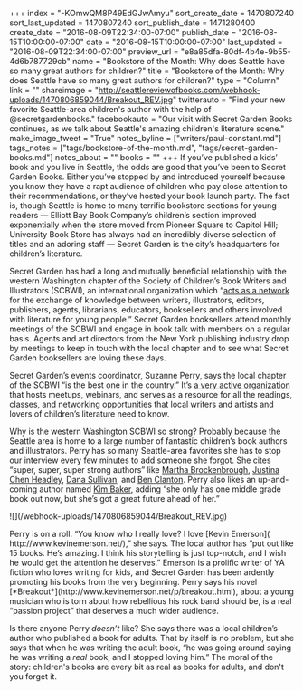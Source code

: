+++
index = "-KOmwQM8P49EdGJwAmyu"
sort_create_date = 1470807240
sort_last_updated = 1470807240
sort_publish_date = 1471280400
create_date = "2016-08-09T22:34:00-07:00"
publish_date = "2016-08-15T10:00:00-07:00"
date = "2016-08-15T10:00:00-07:00"
last_updated = "2016-08-09T22:34:00-07:00"
preview_url = "e8a85dfa-80df-4b4e-9b55-4d6b787729cb"
name = "Bookstore of the Month: Why does Seattle have so many great authors for children?"
title = "Bookstore of the Month: Why does Seattle have so many great authors for children?"
type = "Column"
link = ""
shareimage = "http://seattlereviewofbooks.com/webhook-uploads/1470806859044/Breakout_REV.jpg"
twitterauto = "Find your new favorite Seattle-area children's author with the help of @secretgardenbooks."
facebookauto = "Our visit with Secret Garden Books continues, as we talk about Seattle's amazing children's literature scene."
make_image_tweet = "True"
notes_byline = ["writers/paul-constant.md"]
tags_notes = ["tags/bookstore-of-the-month.md", "tags/secret-garden-books.md"]
notes_about = ""
books = ""
+++
If you’ve published a kids’ book and you live in Seattle, the odds are good that you’ve been to Secret Garden Books. Either you’ve stopped by and introduced yourself because you know they have a rapt audience of children who pay close attention to their recommendations, or they’ve hosted your book launch party. The fact is, though Seattle is home to many terrific bookstore sections for  young readers — Elliott Bay Book Company’s children’s section improved exponentially when the store moved from Pioneer Square to Capitol Hill; University Book Store has always had an incredibly diverse selection of titles and an adoring staff — Secret Garden is the city’s headquarters for children’s literature.

Secret Garden has had a long and mutually beneficial relationship with the western Washington chapter of the Society of Children’s Book Writers and Illustrators (SCBWI), an international organization which “[acts as a network](http://www.scbwi.org/about/) for the exchange of knowledge between writers, illustrators, editors, publishers, agents, librarians, educators, booksellers and others involved with literature for young people.” Secret Garden booksellers attend monthly meetings of the SCBWI and engage in book talk with members on a regular basis. Agents and art directors from the New York publishing industry drop by meetings to keep in touch with the local chapter and to see what Secret Garden booksellers are loving these days.

Secret Garden’s events coordinator, Suzanne Perry, says the local chapter of the SCBWI “is the best one in the country.” It’s [a very active organization](http://chinookupdate.blogspot.com/) that hosts meetups, webinars, and serves as a resource for all the readings, classes, and networking opportunities that local writers and artists and lovers of children’s literature need to know.

Why is the western Washington SCBWI so strong? Probably because the Seattle area is home to a large number of fantastic children’s book authors and illustrators. Perry has so many Seattle-area favorites she has to stop our interview every few minutes to add someone she forgot. She cites “super, super, super strong authors” like [Martha Brockenbrough]( http://martha-brockenbrough.squarespace.com/), [Justina Chen Headley](http://justinachen.blogspot.com/p/books.html), [Dana Sullivan]( http://www.danajsullivan.com/), and [Ben Clanton]( http://www.benclanton.com/). Perry also likes an up-and-coming author named [Kim Baker]( http://kimbakerbooks.com/), adding “she only has one middle grade book out now, but she’s got a great future ahead of her.”

<p class="image-left">![](/webhook-uploads/1470806859044/Breakout_REV.jpg)</p> Perry is on a roll. “You know who I really love? I love [Kevin Emerson]( http://www.kevinemerson.net/),” she says. The local author has “put out like 15 books. He’s amazing. I think his storytelling is just top-notch, and I wish he would get the attention he deserves.” Emerson is a prolific writer of YA fiction who loves writing for kids, and Secret Garden has been ardently promoting his books from the very beginning. Perry says his novel [*Breakout*](http://www.kevinemerson.net/p/breakout.html), about a young musician who is torn about how rebellious his rock band should be, is a real “passion project” that deserves a much wider audience.

Is there anyone Perry *doesn’t* like? She says there was a local children’s author who published a book for adults. That by itself is no problem, but she says that when he was writing the adult book, “he was going around saying he was writing a *real* book, and I stopped loving him.” The moral of the story: children's books are every bit as real as books for adults, and don't you forget it.
